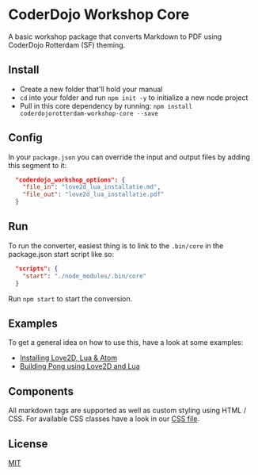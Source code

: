 # CoderDojo Workshop Core

A basic workshop package that converts Markdown to PDF using CoderDojo Rotterdam (SF) theming.

## Install
- Create a new folder that'll hold your manual
- `cd` into your folder and run `npm init -y` to initialize a new node project
- Pull in this core dependency by running:
  `npm install coderdojorotterdam-workshop-core --save`

## Config
In your `package.json` you can override the input and output files by adding this segment to it:

```json
  "coderdojo_workshop_options": {
    "file_in": "love2d_lua_installatie.md",
    "file_out": "love2d_lua_installatie.pdf"
  }
```

## Run
To run the converter, easiest thing is to link to the `.bin/core` in the package.json start script like so:

```json
  "scripts": {
    "start": "./node_modules/.bin/core"
  }
```

Run `npm start` to start the conversion.

## Examples
To get a general idea on how to use this, have a look at some examples:
- [Installing Love2D, Lua & Atom](https://github.com/CoderDojoRotterdam/installing-love2d)
- [Building Pong using Love2D and Lua](https://github.com/CoderDojoRotterdam/love2d-pong)

## Components
All markdown tags are supported as well as custom styling using HTML / CSS. For available CSS classes have a look in our [CSS file](main.css).

## License
[MIT](LICENSE)